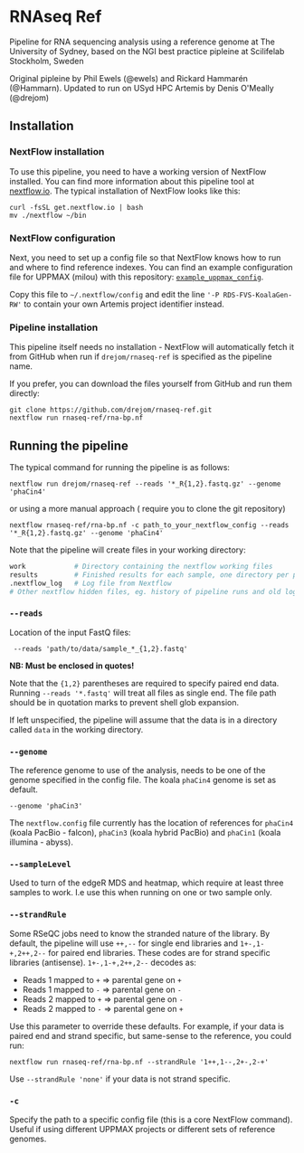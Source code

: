 # RNAseq Ref
Pipeline for RNA sequencing analysis using a reference genome at The University of Sydney, based on the NGI best practice pipleine at Scilifelab Stockholm, Sweden 

Original pipleine by Phil Ewels (@ewels) and Rickard Hammarén (@Hammarn). Updated to run on USyd HPC Artemis by Denis O'Meally (@drejom)

## Installation
### NextFlow installation
To use this pipeline, you need to have a working version of NextFlow installed. You can find more
information about this pipeline tool at [nextflow.io](http://www.nextflow.io/). The typical installation
of NextFlow looks like this:

```
curl -fsSL get.nextflow.io | bash
mv ./nextflow ~/bin
```

### NextFlow configuration
Next, you need to set up a config file so that NextFlow knows how to run and where to find reference
indexes. You can find an example configuration file for UPPMAX (milou) with this repository:
[`example_uppmax_config`](https://github.com/drejom/rnaseq-ref/blob/master/nextflow.config).

Copy this file to `~/.nextflow/config` and edit the line `'-P RDS-FVS-KoalaGen-RW'` to contain your own Artemis project
identifier instead.

### Pipeline installation
This pipeline itself needs no installation - NextFlow will automatically fetch it from GitHub when run if
`drejom/rnaseq-ref` is specified as the pipeline name.

If you prefer, you can download the files yourself from GitHub and run them directly:
```
git clone https://github.com/drejom/rnaseq-ref.git
nextflow run rnaseq-ref/rna-bp.nf
```

## Running the pipeline
The typical command for running the pipeline is as follows:
```
nextflow run drejom/rnaseq-ref --reads '*_R{1,2}.fastq.gz' --genome 'phaCin4'
```
or using a more manual approach ( require you to clone the git repository)

```
nextflow rnaseq-ref/rna-bp.nf -c path_to_your_nextflow_config --reads '*_R{1,2}.fastq.gz' --genome 'phaCin4'
```

Note that the pipeline will create files in your working directory:
```bash
work            # Directory containing the nextflow working files
results         # Finished results for each sample, one directory per pipeline step
.nextflow_log   # Log file from Nextflow
# Other nextflow hidden files, eg. history of pipeline runs and old logs.
```

### `--reads`
Location of the input FastQ files:
```
 --reads 'path/to/data/sample_*_{1,2}.fastq'
```

**NB: Must be enclosed in quotes!**

Note that the `{1,2}` parentheses are required to specify paired end data. Running `--reads '*.fastq'` will treat
all files as single end. The file path should be in quotation marks to prevent shell glob expansion.

If left unspecified, the pipeline will assume that the data is in a directory called `data` in the working directory.

### `--genome`
The reference genome to use of the analysis, needs to be one of the genome specified in the config file.
The koala `phaCin4` genome is set as default.
```
--genome 'phaCin3'
```
The `nextflow.config` file currently has the location of references for `phaCin4` (koala PacBio - falcon), `phaCin3` (koala hybrid PacBio)
and `phaCin1` (koala illumina - abyss).

### `--sampleLevel`
Used to turn of the edgeR MDS and heatmap, which require at least three samples to work. I.e use this when
running on one or two sample only.

### `--strandRule`
Some RSeQC jobs need to know the stranded nature of the library. By default, the pipeline will use
`++,--` for single end libraries and `1+-,1-+,2++,2--` for paired end libraries. These codes are for
strand specific libraries (antisense). `1+-,1-+,2++,2--` decodes as:

*  Reads 1 mapped to `+` => parental gene on `+`
*  Reads 1 mapped to `-` => parental gene on `-`
*  Reads 2 mapped to `+` => parental gene on `-`
*  Reads 2 mapped to `-` => parental gene on `+`

Use this parameter to override these defaults. For example, if your data is paired end and strand specific,
but same-sense to the reference, you could run:
```
nextflow run rnaseq-ref/rna-bp.nf --strandRule '1++,1--,2+-,2-+'
```
Use `--strandRule 'none'` if your data is not strand specific.


### `-c`
Specify the path to a specific config file (this is a core NextFlow command). Useful if using different UPPMAX
projects or different sets of reference genomes.

